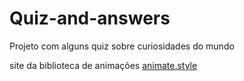 # Quiz-and-answers
Projeto com alguns quiz sobre curiosidades do mundo

site da biblioteca de animações <a href="https://animate.style/" target="_blank" rel="noopener noreferrer">animate.style</a>